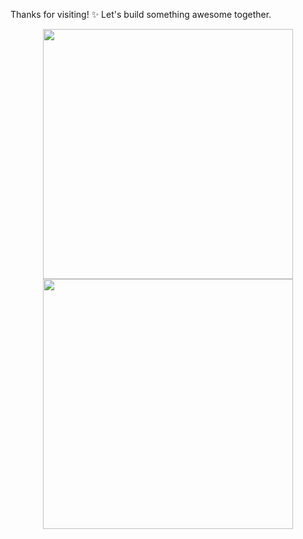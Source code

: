 Thanks for visiting! ✨ Let's build something awesome together.

<p align="center">
  <img src="https://github-readme-stats.vercel.app/api?username=0xlgmz&show_icons=true&theme=dark" width="400">
  <img src="https://github-readme-streak-stats.herokuapp.com?user=0xlgmz&theme=dark&hide_border=true" width="400">
</p>
